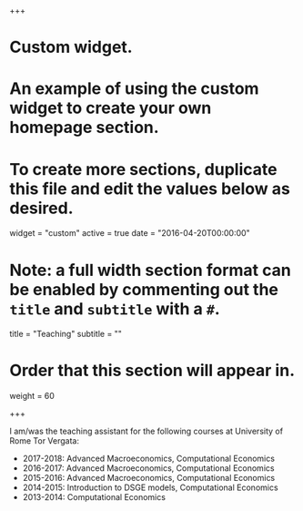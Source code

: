 +++
# Custom widget.
# An example of using the custom widget to create your own homepage section.
# To create more sections, duplicate this file and edit the values below as desired.
widget = "custom"
active = true
date = "2016-04-20T00:00:00"

# Note: a full width section format can be enabled by commenting out the `title` and `subtitle` with a `#`.
title = "Teaching"
subtitle = ""

# Order that this section will appear in.
weight = 60

+++

I am/was the teaching assistant for the following courses at University of Rome Tor Vergata:

- 2017-2018: Advanced Macroeconomics, Computational Economics
- 2016-2017: Advanced Macroeconomics, Computational Economics
- 2015-2016: Advanced Macroeconomics, Computational Economics
- 2014-2015: Introduction to DSGE models, Computational Economics
- 2013-2014: Computational Economics
